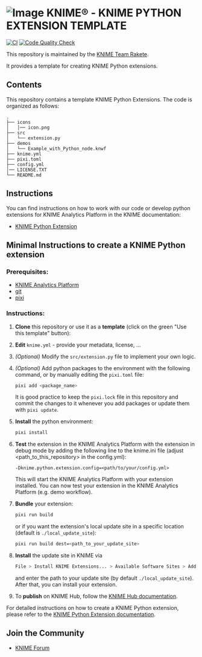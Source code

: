 # ![Image](https://www.knime.com/sites/default/files/knime_logo_github_40x40_4layers.png) KNIME® -  KNIME PYTHON EXTENSION TEMPLATE

[![CI](https://github.com/knime/knime-python-extension-template/actions/workflows/ci.yml/badge.svg)](https://github.com/knime/knime-python-extension-template/actions/workflows/ci.yml) [![Code Quality Check](https://github.com/dsaam94/knime-python-extension-actions/actions/workflows/code-ql-check-ci.yml/badge.svg)](https://github.com/dsaam94/knime-python-extension-actions/actions/workflows/code-ql-check-ci.yml)

This repository is maintained by the [KNIME Team Rakete](mailto:team-rakete@knime.com).

It provides a template for creating KNIME Python extensions.

## Contents

This repository contains a template KNIME Python Extensions.
The code is organized as follows:

```
.
├── icons
│   │── icon.png
├── src
│   └── extension.py
├── demos
│   └── Example_with_Python_node.knwf
├── knime.yml
├── pixi.toml
├── config.yml
│── LICENSE.TXT
└── README.md
```

## Instructions

You can find instructions on how to work with our code or develop python extensions for KNIME Analytics Platform in the KNIME documentation:
* [KNIME Python Extension](https://docs.knime.com/latest/pure_python_node_extensions_guide/index.html)

## Minimal Instructions to create a KNIME Python extension
### Prerequisites:
* [KNIME Analytics Platform](https://www.knime.com/downloads/overview)
* [git](https://git-scm.com/downloads)
* [pixi](https://pixi.sh/latest/)

### Instructions:
1. **Clone** this repository or use it as a **template** (click on the green "Use this template" button):
2. **Edit** `knime.yml` -  provide your metadata, license, ...
3. _(Optional)_ Modify the `src/extension.py` file to implement your own logic.
4. _(Optional)_ Add python packages to the environment with the following command, or by manually editing the `pixi.toml` file:

    ```bash
    pixi add <package_name>
    ```

    It is good practice to keep the `pixi.lock` file in this repository and commit the changes to it whenever you add packages or update them with `pixi update`.
5. **Install** the python environment:
    ```bash
    pixi install
    ```
6. **Test** the extension in the KNIME Analytics Platform with the extension in debug mode by adding the following line to the knime.ini file (adjust <path_to_this_repository> in the config.yml):    
    ```
    -Dknime.python.extension.config=<path/to/your/config.yml>
    ```
   This will start the KNIME Analytics Platform with your extension installed. You can now test your extension in the KNIME Analytics Platform (e.g. demo workflow). 
7. **Bundle** your extension:
    ```bash
    pixi run build
    ```
    or if you want the extension's local update site in a specific location (default is `./local_update_site`):
    ```bash	
    pixi run build dest=<path_to_your_update_site>
    ```
8. **Install** the update site in KNIME via
    ```bash
    File > Install KNIME Extensions... > Available Software Sites > Add... 
    ```
    and enter the path to your update site (by default `./local_update_site`). After that, you can install your extension.
9. To **publish** on KNIME Hub, follow the [KNIME Hub documentation](https://docs.knime.com/latest/knime_hub_guide/index.html#publishing_your_extension).

For detailed instructions on how to create a KNIME Python extension, please refer to the [KNIME Python Extension documentation](https://docs.knime.com/latest/pure_python_node_extensions_guide/index.html).

## Join the Community

* [KNIME Forum](https://forum.knime.com)
